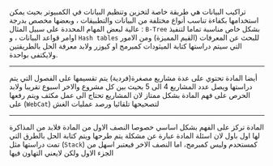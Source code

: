 تراكيب البيانات هي طريقة خاصة لتخزين وتنظيم البيانات في الكمبيوتر بحيث يمكن استخدامها بكفاءة تناسب أنواع مختلفة من
البيانات والتطبيقات ، وبعضها مخصص بدرجة عالية لبعض المهام المحددة على سبيل المثال : `B-Tree` بشكل خاص مناسبة تماما
لتنفيذ اوامر قواعد البيانات ، و `Hash tables` للبحث عن المعرفات (القيم المميزة) ومن الامور التي سيتم دراستها كتابة
الميثودات كمبرمج او كيوزر ولابد معرفة الحل بالطريقتين ولايكتفى بواحدة.

---
أيضا المادة تحتوي على عدة مشاريع مصغرة(فردية) يتم تقسيمها على الفصول التي يتم دراستها ويصل عدد المشاريع 4 الى 5 بحيث بين
كل مشروع والاخر اسبوع تقريبا ولابد الحرص على فهم المادة بشكل ممتاز لان المشاريع تحتاج الى عمل مكثف ويتم رفعها
على (`WebCat`) لتصحيحها تلقائيا ورصد عمليات الغش

---
المادة تركز على الفهم بشكل اساسي خصوصا النصف الاول من المادة فلابد من المذاكرة لها اول باول لان اسئلة المادة عبارة عن
مشكلة يتم طرحها ويتم كتابة الحل بالطرق التي تمت دراستها مثل (`Stack`) كمستحدم وليس كمبرمج، اما النصف الاخر فيعتبر اسهل
من الجزء الاول ولكن لايعني التهاون فيها
